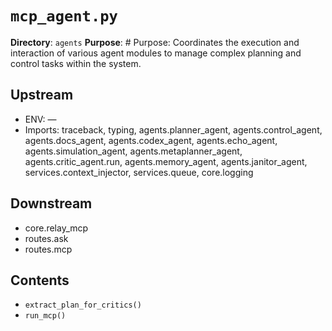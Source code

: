 # `mcp_agent.py`

**Directory**: `agents`
**Purpose**: # Purpose: Coordinates the execution and interaction of various agent modules to manage complex planning and control tasks within the system.

## Upstream
- ENV: —
- Imports: traceback, typing, agents.planner_agent, agents.control_agent, agents.docs_agent, agents.codex_agent, agents.echo_agent, agents.simulation_agent, agents.metaplanner_agent, agents.critic_agent.run, agents.memory_agent, agents.janitor_agent, services.context_injector, services.queue, core.logging

## Downstream
- core.relay_mcp
- routes.ask
- routes.mcp

## Contents
- `extract_plan_for_critics()`
- `run_mcp()`
